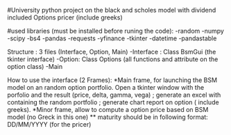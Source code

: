 #University python project on the black and scholes model with dividend included
  Options pricer (include greeks)


#used libraries (must be installed before runing the code): 
  -random
  -numpy
  -scipy
  -bs4
  -pandas
  -requests
  -yfinance
  -tkinter
  -datetime
  -pandastable

Structure : 3 files (Interface, Option, Main)
  -Interface : Class BsmGui (the tkinter interface)
  -Option: Class Options (all functions and attribute on the option class)
  -Main

How to use the interface (2 Frames):
  *Main frame, for launching the BSM model on an random option portfolio. Open a tkinter window with the porfolio and the result (price,     delta, gamma, vega) ; generate an excel with containing the random portfolio ; generate chart report on option ( include greeks).
  *Minor frame, allow to compute a option price based on BSM model (no Greck in this one)
    ** maturity should be in following format: DD/MM/YYYY (for the pricer)
